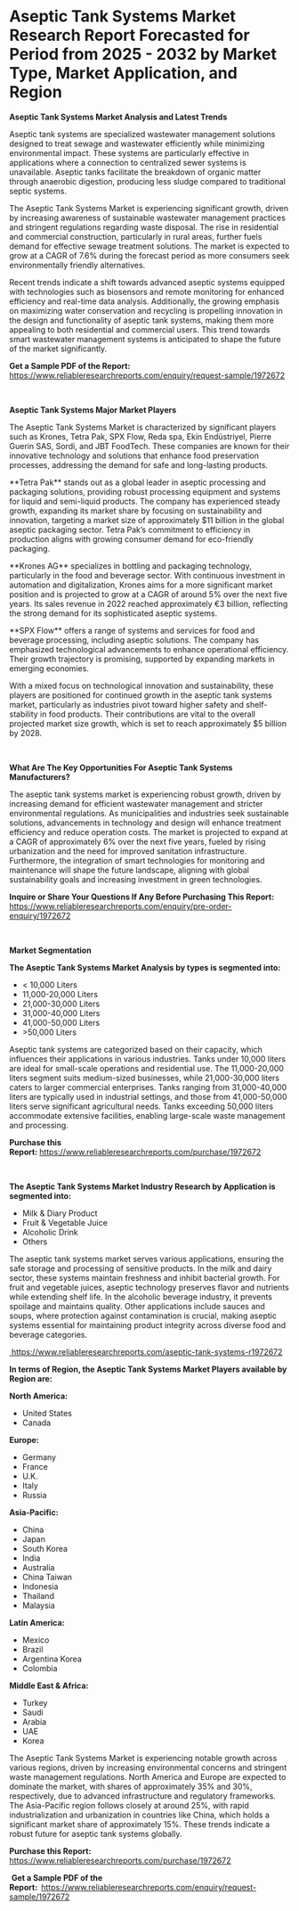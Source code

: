 <p><h1>Aseptic Tank Systems Market Research Report Forecasted for Period from 2025 -  2032 by Market Type, Market Application, and Region</h1></p><p><strong>Aseptic Tank Systems Market Analysis and Latest Trends</strong></p>
<p><p>Aseptic tank systems are specialized wastewater management solutions designed to treat sewage and wastewater efficiently while minimizing environmental impact. These systems are particularly effective in applications where a connection to centralized sewer systems is unavailable. Aseptic tanks facilitate the breakdown of organic matter through anaerobic digestion, producing less sludge compared to traditional septic systems. </p><p>The Aseptic Tank Systems Market is experiencing significant growth, driven by increasing awareness of sustainable wastewater management practices and stringent regulations regarding waste disposal. The rise in residential and commercial construction, particularly in rural areas, further fuels demand for effective sewage treatment solutions. The market is expected to grow at a CAGR of 7.6% during the forecast period as more consumers seek environmentally friendly alternatives.</p><p>Recent trends indicate a shift towards advanced aseptic systems equipped with technologies such as biosensors and remote monitoring for enhanced efficiency and real-time data analysis. Additionally, the growing emphasis on maximizing water conservation and recycling is propelling innovation in the design and functionality of aseptic tank systems, making them more appealing to both residential and commercial users. This trend towards smart wastewater management systems is anticipated to shape the future of the market significantly.</p></p>
<p><strong>Get a Sample PDF of the Report:&nbsp;</strong> <a href="https://www.reliableresearchreports.com/enquiry/request-sample/1972672?utm_campaign=2245&utm_medium=2&utm_source=Github&utm_content=ia&utm_term=12042025&utm_id=aseptic-tank-systems">https://www.reliableresearchreports.com/enquiry/request-sample/1972672</a></p>
<p>&nbsp;</p>
<p><strong>Aseptic Tank Systems Major Market Players</strong></p>
<p><p>The Aseptic Tank Systems Market is characterized by significant players such as Krones, Tetra Pak, SPX Flow, Reda spa, Ekin Endüstriyel, Pierre Guerin SAS, Sordi, and JBT FoodTech. These companies are known for their innovative technology and solutions that enhance food preservation processes, addressing the demand for safe and long-lasting products.</p><p>**Tetra Pak** stands out as a global leader in aseptic processing and packaging solutions, providing robust processing equipment and systems for liquid and semi-liquid products. The company has experienced steady growth, expanding its market share by focusing on sustainability and innovation, targeting a market size of approximately $11 billion in the global aseptic packaging sector. Tetra Pak’s commitment to efficiency in production aligns with growing consumer demand for eco-friendly packaging.</p><p>**Krones AG** specializes in bottling and packaging technology, particularly in the food and beverage sector. With continuous investment in automation and digitalization, Krones aims for a more significant market position and is projected to grow at a CAGR of around 5% over the next five years. Its sales revenue in 2022 reached approximately €3 billion, reflecting the strong demand for its sophisticated aseptic systems.</p><p>**SPX Flow** offers a range of systems and services for food and beverage processing, including aseptic solutions. The company has emphasized technological advancements to enhance operational efficiency. Their growth trajectory is promising, supported by expanding markets in emerging economies.</p><p>With a mixed focus on technological innovation and sustainability, these players are positioned for continued growth in the aseptic tank systems market, particularly as industries pivot toward higher safety and shelf-stability in food products. Their contributions are vital to the overall projected market size growth, which is set to reach approximately $5 billion by 2028.</p></p>
<p>&nbsp;</p>
<p><strong>What Are The Key Opportunities For Aseptic Tank Systems Manufacturers?</strong></p>
<p><p>The aseptic tank systems market is experiencing robust growth, driven by increasing demand for efficient wastewater management and stricter environmental regulations. As municipalities and industries seek sustainable solutions, advancements in technology and design will enhance treatment efficiency and reduce operation costs. The market is projected to expand at a CAGR of approximately 6% over the next five years, fueled by rising urbanization and the need for improved sanitation infrastructure. Furthermore, the integration of smart technologies for monitoring and maintenance will shape the future landscape, aligning with global sustainability goals and increasing investment in green technologies.</p></p>
<p><strong>Inquire or Share Your Questions If Any Before Purchasing This Report:</strong> <a href="https://www.reliableresearchreports.com/enquiry/pre-order-enquiry/1972672?utm_campaign=2245&utm_medium=2&utm_source=Github&utm_content=ia&utm_term=12042025&utm_id=aseptic-tank-systems">https://www.reliableresearchreports.com/enquiry/pre-order-enquiry/1972672</a></p>
<p>&nbsp;</p>
<p><strong>Market Segmentation</strong></p>
<p><strong>The Aseptic Tank Systems Market Analysis by types is segmented into:</strong></p>
<p><ul><li>< 10,000 Liters</li><li>11,000-20,000 Liters</li><li>21,000-30,000 Liters</li><li>31,000-40,000 Liters</li><li>41,000-50,000 Liters</li><li>>50,000 Liters</li></ul></p>
<p><p>Aseptic tank systems are categorized based on their capacity, which influences their applications in various industries. Tanks under 10,000 liters are ideal for small-scale operations and residential use. The 11,000-20,000 liters segment suits medium-sized businesses, while 21,000-30,000 liters caters to larger commercial enterprises. Tanks ranging from 31,000-40,000 liters are typically used in industrial settings, and those from 41,000-50,000 liters serve significant agricultural needs. Tanks exceeding 50,000 liters accommodate extensive facilities, enabling large-scale waste management and processing.</p></p>
<p><strong>Purchase this Report:&nbsp;</strong><a href="https://www.reliableresearchreports.com/purchase/1972672?utm_campaign=2245&utm_medium=2&utm_source=Github&utm_content=ia&utm_term=12042025&utm_id=aseptic-tank-systems">https://www.reliableresearchreports.com/purchase/1972672</a></p>
<p>&nbsp;</p>
<p><strong>The Aseptic Tank Systems Market Industry Research by Application is segmented into:</strong></p>
<p><ul><li>Milk & Diary Product</li><li>Fruit & Vegetable Juice</li><li>Alcoholic Drink</li><li>Others</li></ul></p>
<p><p>The aseptic tank systems market serves various applications, ensuring the safe storage and processing of sensitive products. In the milk and dairy sector, these systems maintain freshness and inhibit bacterial growth. For fruit and vegetable juices, aseptic technology preserves flavor and nutrients while extending shelf life. In the alcoholic beverage industry, it prevents spoilage and maintains quality. Other applications include sauces and soups, where protection against contamination is crucial, making aseptic systems essential for maintaining product integrity across diverse food and beverage categories.</p></p>
<p><a href="https://www.reliableresearchreports.com/aseptic-tank-systems-r1972672?utm_campaign=2245&utm_medium=2&utm_source=Github&utm_content=ia&utm_term=12042025&utm_id=aseptic-tank-systems">&nbsp;https://www.reliableresearchreports.com/aseptic-tank-systems-r1972672</a></p>
<p><strong>In terms of Region, the Aseptic Tank Systems Market Players available by Region are:</strong></p>
<p>
    <p> <strong> North America: </strong>
        <ul>
            <li>United States</li>
            <li>Canada</li>
        </ul>
        </p> 
    <p> <strong> Europe: </strong>
        <ul>
            <li>Germany</li>
            <li>France</li>
            <li>U.K.</li>
            <li>Italy</li>
            <li>Russia</li>
        </ul>
        </p> 
    <p> <strong> Asia-Pacific: </strong>
        <ul>
            <li>China</li>
            <li>Japan</li>
            <li>South Korea</li>
            <li>India</li>
            <li>Australia</li>
            <li>China Taiwan</li>
            <li>Indonesia</li>
            <li>Thailand</li>
            <li>Malaysia</li>
        </ul>
        </p> 
    <p> <strong> Latin America: </strong>
        <ul>
            <li>Mexico</li>
            <li>Brazil</li>
            <li>Argentina Korea</li>
            <li>Colombia</li>
        </ul>
        </p> 
    <p> <strong> Middle East & Africa: </strong>
        <ul>
            <li>Turkey</li>
            <li>Saudi</li>
            <li>Arabia</li>
            <li>UAE</li>
            <li>Korea</li>
        </ul>
    </p>
    </p>
<p><p>The Aseptic Tank Systems Market is experiencing notable growth across various regions, driven by increasing environmental concerns and stringent waste management regulations. North America and Europe are expected to dominate the market, with shares of approximately 35% and 30%, respectively, due to advanced infrastructure and regulatory frameworks. The Asia-Pacific region follows closely at around 25%, with rapid industrialization and urbanization in countries like China, which holds a significant market share of approximately 15%. These trends indicate a robust future for aseptic tank systems globally.</p></p>
<p><strong>Purchase this Report: </strong><a href="https://www.reliableresearchreports.com/purchase/1972672?utm_campaign=2245&utm_medium=2&utm_source=Github&utm_content=ia&utm_term=12042025&utm_id=aseptic-tank-systems">https://www.reliableresearchreports.com/purchase/1972672</a></p>
<p>&nbsp;<strong>Get a Sample PDF of the Report:&nbsp;&nbsp;</strong><a href="https://www.reliableresearchreports.com/enquiry/request-sample/1972672?utm_campaign=2245&utm_medium=2&utm_source=Github&utm_content=ia&utm_term=12042025&utm_id=aseptic-tank-systems">https://www.reliableresearchreports.com/enquiry/request-sample/1972672</a></p>
<p><strong></strong></p>
<p><p></p><p></p><p></p></p>